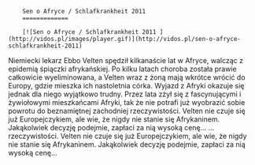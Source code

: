 
        Sen o Afryce / Schlafkrankheit 2011 
        =============
        
        [![Sen o Afryce / Schlafkrankheit 2011 ](http://vidos.pl/images/player.gif)](http://vidos.pl/sen-o-afryce-schlafkrankheit-2011)
        
        
 Niemiecki lekarz Ebbo Velten spędził kilkanaście lat w Afryce, walcząc z epidemią śpiączki afrykańskiej. Po kilku latach choroba została prawie całkowicie wyeliminowana, a Velten wraz z żoną mają wkrótce wrócić do Europy, gdzie mieszka ich nastoletnia córka. Wyjazd z Afryki okazuje się jednak dla niego wyjątkowo trudny. Przez lata zżył się z fascynującymi i żywiołowymi mieszkańcami Afryki, tak że nie potrafi już wyobrazić sobie powrotu do beznamiętnej zachodniej rzeczywistości. Velten nie czuje się już Europejczykiem, ale wie, że nigdy nie stanie się Afrykaninem. Jakąkolwiek decyzję podejmie, zapłaci za nią wysoką cenę…   ... rzeczywistości. Velten nie czuje się już Europejczykiem, ale wie, że nigdy nie stanie się Afrykaninem. Jakąkolwiek decyzję podejmie, zapłaci za nią wysoką cenę…
    